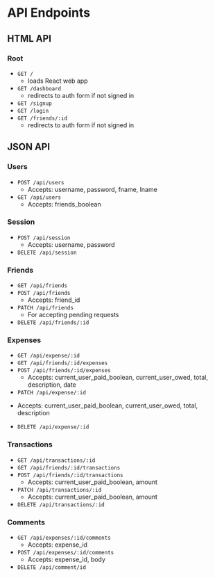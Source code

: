# API Endpoints

## HTML API

### Root

- `GET /`
  * loads React web app
- `GET /dashboard`
  * redirects to auth form if not signed in
- `GET /signup`
- `GET /login`
- `GET /friends/:id`
  * redirects to auth form if not signed in

## JSON API

### Users

- `POST /api/users`
  * Accepts: username, password, fname, lname
- `GET /api/users`
  * Accepts: friends_boolean

### Session
- `POST /api/session`
  * Accepts: username, password
- `DELETE /api/session`

### Friends
- `GET /api/friends`
- `POST /api/friends`
  * Accepts: friend_id
- `PATCH /api/friends`
  * For accepting pending requests
- `DELETE /api/friends/:id`

### Expenses
- `GET /api/expense/:id`
- `GET /api/friends/:id/expenses`
- `POST /api/friends/:id/expenses`
  * Accepts: current_user_paid_boolean, current_user_owed, total, description, date
- `PATCH /api/expense/:id`
* Accepts: current_user_paid_boolean, current_user_owed, total, description
- `DELETE /api/expense/:id`

### Transactions
- `GET /api/transactions/:id`
- `GET /api/friends/:id/transactions`
- `POST /api/friends/:id/transactions`
  * Accepts: current_user_paid_boolean, amount
- `PATCH /api/transactions/:id`
  * Accepts: current_user_paid_boolean, amount
- `DELETE /api/transactions/:id`

### Comments
- `GET /api/expenses/:id/comments`
  * Accepts: expense_id
- `POST /api/expenses/:id/comments`
  * Accepts: expense_id, body
- `DELETE /api/comment/id`
